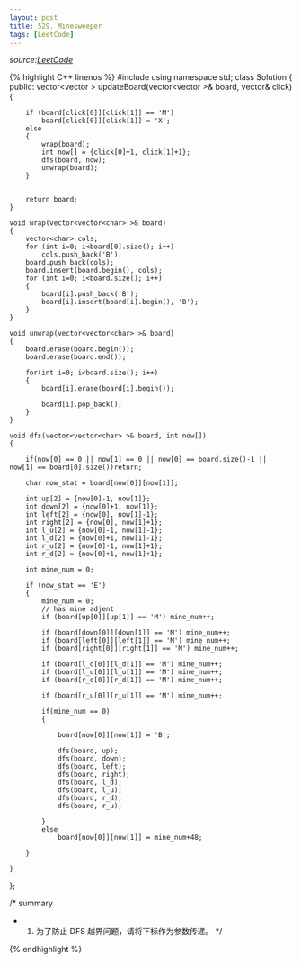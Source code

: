 ```yaml
---
layout: post
title: 529. Minesweeper
tags: [LeetCode]
---
```


*source:[LeetCode][1]*


{% highlight C++ linenos %}
#include<vector>
using namespace std;
class Solution {
public:
    vector<vector<char> > updateBoard(vector<vector<char> >& board, vector<int>& click) {
        
        if (board[click[0]][click[1]] == 'M') 
            board[click[0]][click[1]] = 'X';
        else
        {
            wrap(board);
            int now[] = {click[0]+1, click[1]+1};
            dfs(board, now);
            unwrap(board);
        }
       
        
        return board;
    }

    void wrap(vector<vector<char> >& board)
    {
        vector<char> cols;
        for (int i=0; i<board[0].size(); i++)
            cols.push_back('B');
        board.push_back(cols);
        board.insert(board.begin(), cols);
        for (int i=0; i<board.size(); i++)
        {
            board[i].push_back('B');
            board[i].insert(board[i].begin(), 'B');
        }
    }

    void unwrap(vector<vector<char> >& board)
    {
        board.erase(board.begin());
        board.erase(board.end());
        
        for(int i=0; i<board.size(); i++)
        {
            board[i].erase(board[i].begin());
           
            board[i].pop_back();
        }
    }

    void dfs(vector<vector<char> >& board, int now[])
    {
        
        if(now[0] == 0 || now[1] == 0 || now[0] == board.size()-1 || now[1] == board[0].size())return;
       
        char now_stat = board[now[0]][now[1]];
        
        int up[2] = {now[0]-1, now[1]};
        int down[2] = {now[0]+1, now[1]};
        int left[2] = {now[0], now[1]-1};
        int right[2] = {now[0], now[1]+1};
        int l_u[2] = {now[0]-1, now[1]-1};
        int l_d[2] = {now[0]+1, now[1]-1};
        int r_u[2] = {now[0]-1, now[1]+1};
        int r_d[2] = {now[0]+1, now[1]+1};

        int mine_num = 0;

        if (now_stat == 'E')
        {
            mine_num = 0;
            // has mine adjent
            if (board[up[0]][up[1]] == 'M') mine_num++;
            
            if (board[down[0]][down[1]] == 'M') mine_num++;
            if (board[left[0]][left[1]] == 'M') mine_num++;
            if (board[right[0]][right[1]] == 'M') mine_num++;
            
            if (board[l_d[0]][l_d[1]] == 'M') mine_num++;
            if (board[l_u[0]][l_u[1]] == 'M') mine_num++;
            if (board[r_d[0]][r_d[1]] == 'M') mine_num++;
         
            if (board[r_u[0]][r_u[1]] == 'M') mine_num++;
            
            if(mine_num == 0)
            {
                
                board[now[0]][now[1]] = 'B';
                 
                dfs(board, up);
                dfs(board, down);
                dfs(board, left);
                dfs(board, right);
                dfs(board, l_d);
                dfs(board, l_u);
                dfs(board, r_d);
                dfs(board, r_u);
                
            }
            else
                board[now[0]][now[1]] = mine_num+48;
            
        }
         
    }
};

/* summary
 * 1. 为了防止 DFS 越界问题，请将下标作为参数传递。
*/

{% endhighlight %}


[1]:	https://leetcode.com/problems/minesweeper/#/description

